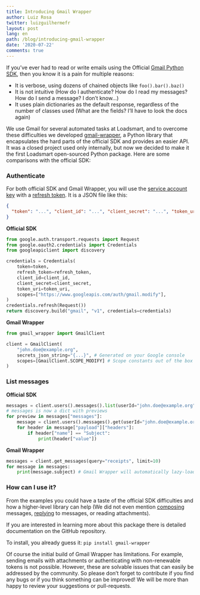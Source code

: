 ```yaml
---
title: Introducing Gmail Wrapper
author: Luiz Rosa
twitter: luizguilhermefr
layout: post
lang: en
path: /blog/introducing-gmail-wrapper
date: '2020-07-22'
comments: true
---
```


If you’ve ever had to read or write emails using the Official [Gmail Python SDK](https://googleapis.github.io/google-api-python-client/docs/dyn/gmail_v1.html), then you know it is a pain for multiple reasons:

- It is verbose, using dozens of chained objects like `foo().bar().baz()`
- It is not intuitive (How do I authenticate? How do I read my messages? How do I send a message? I don’t know...)
- It uses plain dictionaries as the default response, regardless of the number of classes used (What are the fields? I’ll have to look the docs again)

We use Gmail for several automated tasks at Loadsmart, and to overcome these difficulties we developed [gmail-wrapper](https://github.com/loadsmart/gmail-wrapper), a Python library that encapsulates the hard parts of the official SDK and provides an easier API.
It was a closed project used only internally, but now we decided to make it the first Loadsmart open-sourced Python package.
Here are some comparisons with the official SDK:

### Authenticate

For both official SDK and Gmail Wrapper, you will use the [service account key](https://developers.google.com/identity/protocols/oauth2) with a [refresh token](https://developers.google.com/identity/protocols/oauth2#5.-refresh-the-access-token,-if-necessary.).
It is a JSON file like this:

```json
{
  "token": "...", "client_id": "...", "client_secret": "...", "token_uri": "...", "refresh_token": "..."
}
```

**Official SDK**

```python
from google.auth.transport.requests import Request
from google.oauth2.credentials import Credentials
from googleapiclient import discovery

credentials = Credentials(
    token=token,
    refresh_token=refresh_token,
    client_id=client_id,
    client_secret=client_secret,
    token_uri=token_uri,
    scopes=["https://www.googleapis.com/auth/gmail.modify"],
)
credentials.refresh(Request())
return discovery.build("gmail", "v1", credentials=credentials)
```

**Gmail Wrapper**

```python
from gmail_wrapper import GmailClient

client = GmailClient(
    "john.doe@example.org",
    secrets_json_string="{...}", # Generated on your Google console
    scopes=[GmailClient.SCOPE_MODIFY] # Scope constants out of the box
)
```

### List messages

**Official SDK**

```python
messages = client.users().messages().list(userId="john.doe@example.org", q="receipts", maxResult=10).execute()
# messages is now a dict with previews
for preview in messages["messages"]:
    message = client.users().messages().get(userId="john.doe@example.org", id=preview["id"])
    for header in message["payload"]["headers"]:
        if header["name"] == "Subject":
            print(header["value"])
```

**Gmail Wrapper**

```python
messages = client.get_messages(query="receipts", limit=10)
for message in messages:
    print(message.subject) # Gmail Wrapper will automatically lazy-load the properties as you need them
```

### How can I use it?

From the examples you could have a taste of the official SDK difficulties and how a higher-level library can help (We did not even mention [composing](https://developers.google.com/gmail/api/guides/sending#creating_messages) messages, [replying](https://stackoverflow.com/questions/32589476/how-to-send-a-reply-with-gmail-api/32591614#32591614) to messages, or reading attachments).

If you are interested in learning more about this package there is detailed documentation on the GitHub repository.

To install, you already guess it: `pip install gmail-wrapper`

Of course the initial build of Gmail Wrapper has limitations.
For example, sending emails with attachments or authenticating with non-renewable tokens is not possible.
However, these are solvable issues that can easily be addressed by the community.
So please don’t forget to contribute if you find any bugs or if you think something can be improved!
We will be more than happy to review your suggestions or pull-requests.
